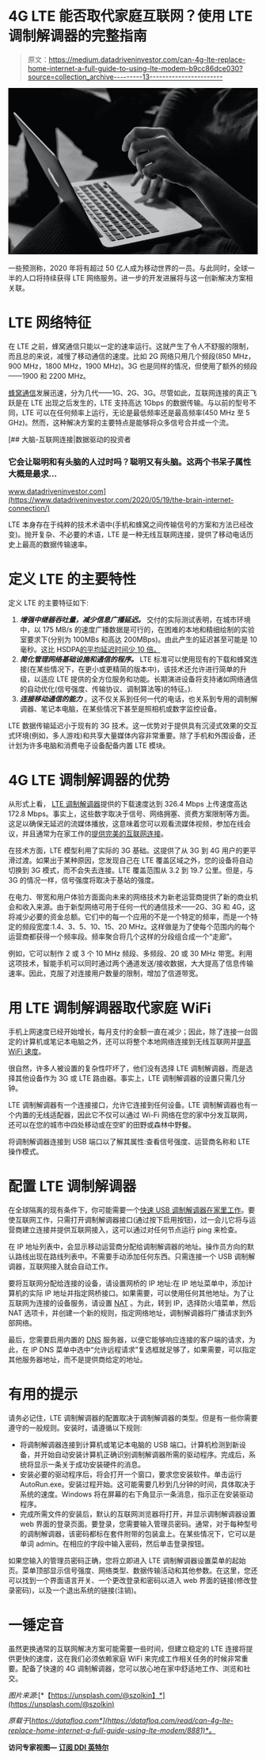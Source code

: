 # 4G LTE 能否取代家庭互联网？使用 LTE 调制解调器的完整指南

> 原文：<https://medium.datadriveninvestor.com/can-4g-lte-replace-home-internet-a-full-guide-to-using-lte-modem-b9cc86dce030?source=collection_archive---------13----------------------->

![](img/ae782260371e2ce1428bd2956f4ebc17.png)

一些预测称，2020 年将有超过 50 亿人成为移动世界的一员。与此同时，全球一半的人口将持续获得 LTE 网络服务。进一步的开发进展将与这一创新解决方案相关联。

# LTE 网络特征

在 LTE 之前，蜂窝通信只能以一定的速率运行。这就产生了令人不舒服的限制，而且总的来说，减慢了移动通信的速度。比如 2G 网络只用几个频段(850 MHz，900 MHz，1800 MHz，1900 MHz)。3G 也是同样的情况，但使用了额外的频段——1900 和 2200 MHz。

[蜂窝通信](https://www.sciencedirect.com/topics/computer-science/cellular-communication)发展迅速，分为几代——1G、2G、3G。尽管如此，互联网连接的真正飞跃是在 LTE 出现之后发生的，LTE 支持高达 1Gbps 的数据传输。与以前的型号不同，LTE 可以在任何频率上运行，无论是最低频率还是最高频率(450 MHz 至 5 GHz)。然而，这种解决方案的主要特点是能够将众多信号合并成一个流。

[](https://www.datadriveninvestor.com/2020/05/19/the-brain-internet-connection/) [## 大脑-互联网连接|数据驱动的投资者

### 它会让聪明和有头脑的人过时吗？聪明又有头脑。这两个书呆子属性大概是最求…

www.datadriveninvestor.com](https://www.datadriveninvestor.com/2020/05/19/the-brain-internet-connection/) 

LTE 本身存在于纯粹的技术术语中(手机和蜂窝之间传输信号的方案和方法已经改变)。抛开复杂、不必要的术语，LTE 是一种无线互联网连接，提供了移动电话历史上最高的数据传输速率。

# 定义 LTE 的主要特性

定义 LTE 的主要特征如下:

1.  ***增强中继器吞吐量，减少信息广播延迟。*** 交付的实际测试表明，在城市环境中，以 175 MB/s 的速度广播数据是可行的，在困难的本地和精细绘制的实验室要求下(分别为 100MBs 和高达 200MBps)。由此产生的延迟甚至可能是 10 毫秒。这比 HSDPA[的平均延迟时间少 10 倍。](https://en.wikipedia.org/wiki/High_Speed_Packet_Access#High_Speed_Downlink_Packet_Access_(HSDPA))
2.  ***简化管理网络基础设施和通信的程序。*** LTE 标准可以使用现有的下载和蜂窝连接(在某些情况下，在更小或更精简的版本中)，该技术还允许进行简单的升级，以适应 LTE 提供的全方位服务和功能。长期演进设备将支持诸如网络通信的自动优化(信号强度、传输协议、调制算法等)的特征。).
3.  ***连接移动通信的能力*** 。这不仅关系到任何一代的电话，也关系到专用的调制解调器、笔记本电脑，在某些情况下甚至是照相机或数字监控设备。

LTE 数据传输延迟小于现有的 3G 技术。这一优势对于提供具有沉浸式效果的交互式环境(例如，多人游戏)和共享大量媒体内容非常重要。除了手机和外围设备，还计划为许多电脑和消费电子设备配备内置 LTE 模块。

# 4G LTE 调制解调器的优势

从形式上看， [LTE 调制解调器](https://nectmodem.com/)提供的下载速度达到 326.4 Mbps 上传速度高达 172.8 Mbps。事实上，这些数字取决于信号、网络拥塞、资费方案限制等方面。这足以确保无延迟的流媒体播放，这意味着您可以观看流媒体视频，参加在线会议，并且通常为在家工作的[提供完美的互联网连接](https://customerthink.com/is-internet-connection-your-greatest-headache-when-working-from-home-you-can-fix-it/)。

在技术方面，LTE 模型利用了实际的 3G 基础。这提供了从 3G 到 4G 用户的更平滑过渡。如果出于某种原因，您发现自己在 LTE 覆盖区域之外，您的设备将自动切换到 3G 模式，而不会失去连接。LTE 覆盖范围从 3.2 到 19.7 公里。但是，与 3G 的情况一样，信号强度将取决于基站的强度。

在电力、带宽和用户体验方面面向未来的网络技术为新老运营商提供了新的商业机会和收入来源。由于新型网络可用于任何一代的通信技术——2G、3G 和 4G，这将减少必要的资金总额。它们中的每一个应用的不是一个特定的频率，而是一个特定的频段宽度:1.4、3、5、10、15、20 MHz。这样做是为了使每个范围内的每个运营商都获得一个频率段。频率聚合将几个这样的分段组合成一个“走廊”。

例如，它可以制作 2 或 3 个 10 MHz 频段、多频段、20 或 30 MHz 带宽。利用这项技术，智能手机可以同时通过两个通道发送/接收数据，大大提高了信息传输速率。因此，克服了对连接用户数量的限制，增加了信道带宽。

# 用 LTE 调制解调器取代家庭 WiFi

手机上网速度已经开始增长，每月支付的金额一直在减少；因此，除了连接一台固定的计算机或笔记本电脑之外，还可以将整个本地网络连接到无线互联网并[提高 WiFi 速度](https://medium.com/datadriveninvestor/slow-wifi-speed-sucks-here-is-what-you-can-do-to-speed-things-up-a847446ee0a3)。

很自然，许多人被设置的复杂性吓坏了，他们没有选择 LTE 调制解调器，而是选择其他设备作为 3G 或 LTE 路由器。事实上，LTE 调制解调器的设置只需几分钟。

LTE 调制解调器有一个连接接口，允许它连接到任何设备。LTE 调制解调器也有一个内置的无线适配器，因此它不仅可以通过 Wi-Fi 网络在您的家中分发互联网，还可以在您的城市中四处移动或在空旷的田野或森林中野餐。

将调制解调器连接到 USB 端口以了解其属性:查看信号强度、运营商名称和 LTE 操作模式。

# 配置 LTE 调制解调器

在全球隔离的现有条件下，你可能需要一个[快速 USB 调制解调器在家里工作](https://hackernoon.com/working-from-home-during-the-covid-19-outbreak-challenges-and-tips-to-help-b54c3yq2)。要使互联网工作，只需打开调制解调器接口(通过按下启用按钮)，过一会儿它将与运营商建立连接并提供互联网接入，这可以通过对任何节点运行 ping 来检查。

在 IP 地址列表中，会显示移动运营商分配给调制解调器的地址。操作员方向的默认路线出现在路线列表中。不需要手动添加任何东西。只需连接一个 USB 调制解调器，互联网接入就会自动工作。

要将互联网分配给连接的设备，请设置网桥的 IP 地址:在 IP 地址菜单中，添加计算机的实际 IP 地址并指定网桥接口。如果需要，可以使用任何其他地址。为了让互联网为连接的设备服务，请设置 [NAT](https://en.wikipedia.org/wiki/Network_address_translation) 。为此，转到 IP，选择防火墙菜单，然后 NAT 选项卡，并创建一个新的规则，指定网络地址，调制解调器将广播请求到外部网络。

最后，您需要启用内置的 [DNS](https://en.wikipedia.org/wiki/Domain_Name_System) 服务器，以便它能够响应连接的客户端的请求，为此，在 IP DNS 菜单中选中“允许远程请求”复选框就足够了，如果需要，可以指定其他服务器地址，而不是提供商给定的地址。

# 有用的提示

请务必记住，LTE 调制解调器的配置取决于调制解调器的类型。但是有一些你需要遵守的一般规则。安装时，请遵循以下规则:

*   将调制解调器连接到计算机或笔记本电脑的 USB 端口。计算机检测到新设备，并开始自动安装计算机正确识别调制解调器所需的驱动程序。完成后，系统将显示一条关于成功安装硬件的消息。
*   安装必要的驱动程序后，将会打开一个窗口，要求您安装软件。单击运行 AutoRun.exe。安装过程开始。这可能需要几秒到几分钟的时间，具体取决于系统的速度。Windows 将在屏幕的右下角显示一条消息，指示正在安装驱动程序。
*   完成所需文件的安装后，默认的互联网浏览器将打开，并显示调制解调器设置 web 界面的登录页面。要登录，您需要输入管理员密码。通常，对于每种型号的调制解调器，该密码都标在套件附带的包装盒上。在某些情况下，它可以是单词 admin。在相应的字段中输入密码，然后单击登录按钮。

如果您输入的管理员密码正确，您将立即进入 LTE 调制解调器设置菜单的起始页。菜单顶部显示信号强度、网络类型、数据传输活动和其他参数。在这里，您还可以找到一个界面语言开关、一个更改登录和密码以进入 web 界面的链接(修改登录密码)，以及一个退出系统的链接(注销)。

# 一锤定音

虽然更换通常的互联网解决方案可能需要一些时间，但建立稳定的 LTE 连接将提供更快的速度，这在我们必须依赖家庭 WiFi 来完成工作相关任务的时候非常重要。配备了快速的 4G 调制解调器，您可以放心地在家中舒适地工作、浏览和社交。

*图片来源:*[*【https://unsplash.com/@szolkin】*](https://unsplash.com/@szolkin)

*原载于*[*https://datafloq.com*](https://datafloq.com/read/can-4g-lte-replace-home-internet-a-full-guide-using-lte-modem/8881)*。*

**访问专家视图—** [**订阅 DDI 英特尔**](https://datadriveninvestor.com/ddi-intel)